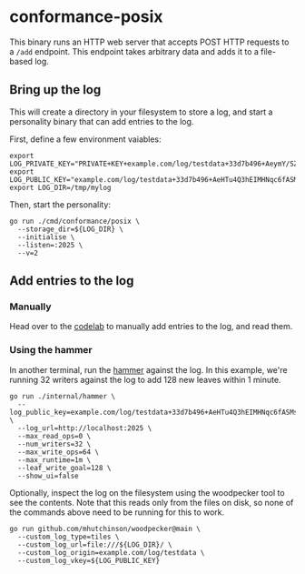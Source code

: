 # conformance-posix
This binary runs an HTTP web server that accepts POST HTTP requests to a `/add` endpoint.
This endpoint takes arbitrary data and adds it to a file-based log.

## Bring up the log
This will create a directory in your filesystem to store a log, and start a personality binary
that can add entries to the log.

First, define a few environment vaiables:

```shell
export LOG_PRIVATE_KEY="PRIVATE+KEY+example.com/log/testdata+33d7b496+AeymY/SZAX0jZcJ8enZ5FY1Dz+wTML2yWSkK+9DSF3eg"
export LOG_PUBLIC_KEY="example.com/log/testdata+33d7b496+AeHTu4Q3hEIMHNqc6fASMsq3rKNx280NI+oO5xCFkkSx"
export LOG_DIR=/tmp/mylog
```

Then, start the personality:

```shell
go run ./cmd/conformance/posix \
  --storage_dir=${LOG_DIR} \
  --initialise \
  --listen=:2025 \
  --v=2
```

## Add entries to the log
### Manually
Head over to the [codelab](../#codelab) to manually add entries to the log, and read them.

### Using the hammer
In another terminal, run the [hammer](./internal/hammer) against the log.
In this example, we're running 32 writers against the log to add 128 new leaves within 1 minute.

```shell
go run ./internal/hammer \
  --log_public_key=example.com/log/testdata+33d7b496+AeHTu4Q3hEIMHNqc6fASMsq3rKNx280NI+oO5xCFkkSx \
  --log_url=http://localhost:2025 \
  --max_read_ops=0 \
  --num_writers=32 \
  --max_write_ops=64 \
  --max_runtime=1m \
  --leaf_write_goal=128 \
  --show_ui=false
```

Optionally, inspect the log on the filesystem using the woodpecker tool to see the contents.
Note that this reads only from the files on disk, so none of the commands above need to be running for this to work.

```shell
go run github.com/mhutchinson/woodpecker@main \
  --custom_log_type=tiles \
  --custom_log_url=file:///${LOG_DIR}/ \
  --custom_log_origin=example.com/log/testdata \
  --custom_log_vkey=${LOG_PUBLIC_KEY}
```
